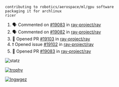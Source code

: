 ```
contributing to robotics/aerospace/ml/gpu software
packaging it for archlinux
ricer
```

<!--START_SECTION:activity-->
1. 🗣 Commented on [#19083](https://github.com/ray-project/ray/issues/19083) in [ray-project/ray](https://github.com/ray-project/ray)
2. 🗣 Commented on [#19082](https://github.com/ray-project/ray/issues/19082) in [ray-project/ray](https://github.com/ray-project/ray)
3. 💪 Opened PR [#19103](https://github.com/ray-project/ray/pull/19103) in [ray-project/ray](https://github.com/ray-project/ray)
4. ❗️ Opened issue [#19102](https://github.com/ray-project/ray/issues/19102) in [ray-project/ray](https://github.com/ray-project/ray)
5. 💪 Opened PR [#19083](https://github.com/ray-project/ray/pull/19083) in [ray-project/ray](https://github.com/ray-project/ray)
<!--END_SECTION:activity-->


![statz](https://github-readme-stats.vercel.app/api?username=acxz&include_all_commits=true&show_icons=true)

[![trophy](https://github-profile-trophy.vercel.app/?username=acxz)](https://github.com/ryo-ma/github-profile-trophy)

[![lngwgez](https://github-readme-stats.vercel.app/api/top-langs/?username=acxz&layout=compact)](https://github.com/acxz/github-readme-stats)


<!--
**acxz/acxz** is a ✨ _special_ ✨ repository because its `README.md` (this file) appears on your GitHub profile.

Here are some ideas to get you started:

- 🔭 I’m currently working on ...
- 🌱 I’m currently learning ...
- 👯 I’m looking to collaborate on ...
- 🤔 I’m looking for help with ...
- 💬 Ask me about ...
- 📫 How to reach me: ...
- 😄 Pronouns: ...
- ⚡ Fun fact: ...
-->
